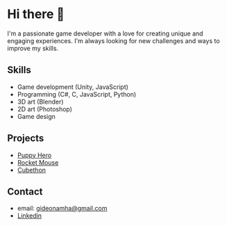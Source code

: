

# Hi there 👋

I'm a passionate game developer with a love for creating unique and engaging experiences. I'm always looking for new challenges and ways to improve my skills.

## Skills
* Game development (Unity, JavaScript)
* Programming (C#, C, JavaScript, Python)
* 3D art (Blender)
* 2D art (Photoshop)
* Game design

## Projects
* [Puppy Hero](https://games.puppyhero.geotechapps.com/)
* [Rocket Mouse](https://github.com/GideonAmhaG/rocket_mouse)
* [Cubethon](https://github.com/GideonAmhaG/cubethon)
## Contact
* email: gideonamha@gmail.com
* [Linkedin](https://www.linkedin.com/in/gideon-amha-g/)
